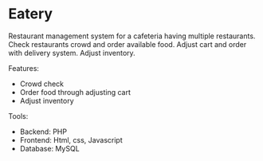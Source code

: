 # Eatery
Restaurant management system for a cafeteria having multiple restaurants. Check restaurants crowd and order available food. 
Adjust cart and order with delivery system. Adjust inventory.

Features:
- Crowd check
- Order food through adjusting cart
- Adjust inventory

Tools: 
- Backend: PHP
- Frontend: Html, css, Javascript
- Database: MySQL

